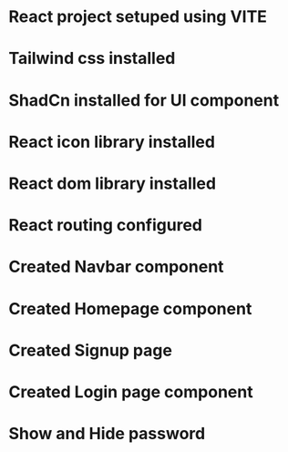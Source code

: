 # React project setuped using VITE
# Tailwind css installed
# ShadCn installed for UI component
# React icon library installed
# React dom library installed
# React routing configured
# Created Navbar component
# Created Homepage component
# Created Signup page
# Created Login page component
# Show and Hide password